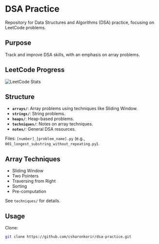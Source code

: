 # DSA Practice

Repository for Data Structures and Algorithms (DSA) practice, focusing on LeetCode problems.

## Purpose

Track and improve DSA skills, with an emphasis on array problems.

## LeetCode Progress

![LeetCode Stats](https://leetcard.jacoblin.cool/csharonkorir?theme=dark&font=IBM%20Plex%20Sans&ext=heatmap)

## Structure

- **`arrays/`**: Array problems using techniques like Sliding Window.
- **`strings/`**: String problems.
- **`heaps/`**: Heap-based problems.
- **`techniques/`**: Notes on array techniques.
- **`notes/`**: General DSA resources.

Files: `[number]_[problem_name].py` (e.g., `001_longest_substring_without_repeating.py`).

## Array Techniques

- Sliding Window
- Two Pointers
- Traversing from Right
- Sorting
- Pre-computation

See `techniques/` for details.

## Usage

Clone:

```bash
git clone https://github.com/csharonkorir/dsa-practice.git
```
